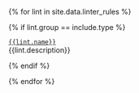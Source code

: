 {% for lint in site.data.linter_rules %}

{% if lint.group == include.type %}

<a id="{{lint.name}}"></a>
[`{{lint.name}}`](/tools/linter-rules/{{lint.name}})<br>
{{lint.description}}

{% endif %}

{% endfor %}
